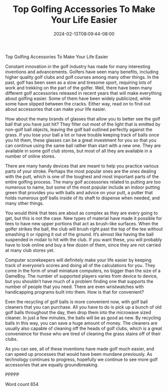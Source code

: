 ﻿---
title: "Top Golfing Accessories To Make Your Life Easier"
date: 2024-02-13T08:09:44-08:00
description: "Top Golfing Accessories TXT Tips for Web Success"
featured_image: "/images/Top Golfing Accessories TXT.jpg"
tags: ["Top Golfing Accessories TXT"]
---

Top Golfing Accessories To Make Your Life Easier

Constant innovation in the golf industry has made for many interesting inventions and advancements. Golfers have seen many benefits, including higher quality golf clubs and golf courses among many other things. In the past, golf has been seen as a slow and tiresome sport, requiring lots of work and trekking on the part of the golfer. Well, there have been many different golf accessories released in recent years that will make everything about golfing easier. Some of them have been widely publicized, while some have slipped between the cracks. Either way, read on to find out about accessories that can make your life easier.

How about the many brands of glasses that allow you to better see the golf ball that you have just hit? They filter out most of the light that is emitted by non-golf ball objects, leaving the golf ball outlined perfectly against the grass. If you lose your ball a lot or have trouble keeping track of balls once you hit them, these glasses can be a great investment for you so that you can continue using the same ball rather than start with a new one. They are available in some golf club stores, but most of all they are available in a number of online stores.

There are many handy devices that are meant to help you practice various parts of your stroke. Perhaps the most popular ones are the ones dealing with the putt, which is one of the toughest and most important parts of the entire golfing process. The many golf accessories related to putting are too numerous to name, but some of the most popular include an indoor putting green that provides you with balls and advice on your putt, a putter that holds numerous golf balls inside of its shaft to dispense when needed, and many other things.

You would think that tees are about as complex as they are every going to get, but this is not the case. New types of material have made it possible for tees to have new upper portions that act as brush-like surfaces. When the golfer strikes the ball, the club will brush right past the top of the tee without smashing it or ripping it out of the ground. It’s almost like having the ball suspended in midair to hit with the club. If you want these, you will probably have to look online and buy a few dozen of them, since they are not carried at many club stores yet.

Computer scorekeepers will definitely make your life easier by keeping track of everyone’s scores and doing all of the calculations for you. They come in the form of small miniature computers, no bigger than the size of a GameBoy. The number of supported players varies from device to device, but you shouldn’t have much of a problem finding one that supports the number of people that you need. There are even wristwatches with handicapping programs built into them. How is that for convenient?

Even the recycling of golf balls is more convenient now, with golf ball cleaners that you can purchase. All you have to do is pick up a bunch of old golf balls throughout the day, then drop them into the microwave sized cleaner. In just a few minutes, the balls will be as good as new. By recycling balls in this way, you can save a huge amount of money. The cleaners are usually also capable of cleaning off the heads of golf clubs, which is a great convenience for those who are tired of cleaning the grass stains off of their clubs.

As you can see, all of these inventions have made golf much easier, and can speed up processes that would have been mundane previously. As technology continues to progress, hopefully we continue to see more golf accessories that are equally groundbreaking.

PPPPP

Word count 654

